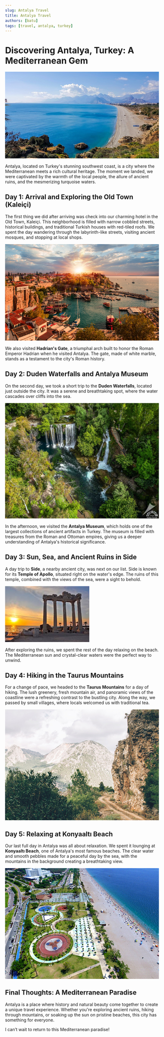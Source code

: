```yaml
---
slug: Antalya Travel
title: Antalya Travel
authors: [batu]
tags: [travel, antalya, turkey]
---
```


# Discovering Antalya, Turkey: A Mediterranean Gem

![Antalya Coastline](./Falezlerden_Antalya_Konyaaltı_Plajına_doğru_bir_görünüm.jpg)

Antalya, located on Turkey's stunning southwest coast, is a city where the Mediterranean meets a rich cultural heritage. The moment we landed, we were captivated by the warmth of the local people, the allure of ancient ruins, and the mesmerizing turquoise waters.

## Day 1: Arrival and Exploring the Old Town (Kaleiçi)

The first thing we did after arriving was check into our charming hotel in the Old Town, Kaleiçi. This neighborhood is filled with narrow cobbled streets, historical buildings, and traditional Turkish houses with red-tiled roofs. We spent the day wandering through the labyrinth-like streets, visiting ancient mosques, and stopping at local shops.

![Kaleiçi Old Town](./kaleici.jpg)

We also visited **Hadrian's Gate**, a triumphal arch built to honor the Roman Emperor Hadrian when he visited Antalya. The gate, made of white marble, stands as a testament to the city's Roman history.

## Day 2: Duden Waterfalls and Antalya Museum

On the second day, we took a short trip to the **Duden Waterfalls**, located just outside the city. It was a serene and breathtaking spot, where the water cascades over cliffs into the sea.

![Duden Waterfalls](./ANTALYA%20Duden%20Selalesi.jpg)

In the afternoon, we visited the **Antalya Museum**, which holds one of the largest collections of ancient artifacts in Turkey. The museum is filled with treasures from the Roman and Ottoman empires, giving us a deeper understanding of Antalya's historical significance.

## Day 3: Sun, Sea, and Ancient Ruins in Side

A day trip to **Side**, a nearby ancient city, was next on our list. Side is known for its **Temple of Apollo**, situated right on the water's edge. The ruins of this temple, combined with the views of the sea, were a sight to behold. 

![Temple of Apollo in Side](./apollo.jpeg)

After exploring the ruins, we spent the rest of the day relaxing on the beach. The Mediterranean sun and crystal-clear waters were the perfect way to unwind.

## Day 4: Hiking in the Taurus Mountains

For a change of pace, we headed to the **Taurus Mountains** for a day of hiking. The lush greenery, fresh mountain air, and panoramic views of the coastline were a refreshing contrast to the bustling city. Along the way, we passed by small villages, where locals welcomed us with traditional tea.

![Taurus Mountains](./karli_toros_daglari.jpg)

## Day 5: Relaxing at Konyaaltı Beach

Our last full day in Antalya was all about relaxation. We spent it lounging at **Konyaaltı Beach**, one of Antalya's most famous beaches. The clear water and smooth pebbles made for a peaceful day by the sea, with the mountains in the background creating a breathtaking view.

![Konyaaltı Beach](./konyaalti_plaji_modern_sahil.jpg)

## Final Thoughts: A Mediterranean Paradise

Antalya is a place where history and natural beauty come together to create a unique travel experience. Whether you're exploring ancient ruins, hiking through mountains, or soaking up the sun on pristine beaches, this city has something for everyone.

I can’t wait to return to this Mediterranean paradise!
